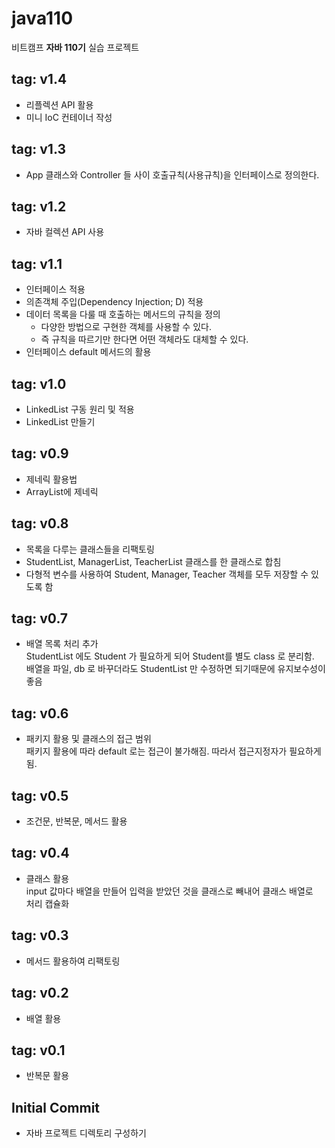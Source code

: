 # java110
비트캠프 **자바 110기** 실습 프로젝트

## tag: v1.4
- 리플렉션 API 활용
- 미니 IoC 컨테이너 작성

## tag: v1.3
- App 클래스와 Controller 들 사이 호출규칙(사용규칙)을 인터페이스로 정의한다.

## tag: v1.2
- 자바 컬렉션 API 사용
## tag: v1.1
- 인터페이스 적용
- 의존객체 주입(Dependency Injection; D) 적용
- 데이터 목록을 다룰 때 호출하는 메서드의 규칙을 정의
   - 다양한 방법으로 구현한 객체를 사용할 수 있다.
   - 즉 규칙을 따르기만 한다면 어떤 객체라도 대체할 수 있다.
- 인터페이스 default 메서드의 활용
## tag: v1.0
- LinkedList 구동 원리 및 적용
- LinkedList 만들기
## tag: v0.9
- 제네릭 활용법  
- ArrayList에 제네릭 
## tag: v0.8
- 목록을 다루는 클래스들을 리팩토링  
- StudentList, ManagerList, TeacherList 클래스를 한 클래스로 합침  
- 다형적 변수를 사용하여 Student, Manager, Teacher 객체를 모두 저장할 수 있도록 함  
## tag: v0.7
- 배열 목록 처리 추가  
StudentList 에도 Student 가 필요하게 되어 Student를 별도 class 로 분리함.  
배열을 파일, db 로 바꾸더라도 StudentList 만 수정하면 되기때문에 유지보수성이 좋음  
## tag: v0.6
- 패키지 활용 및 클래스의 접근 범위  
패키지 활용에 따라 default 로는 접근이 불가해짐. 따라서 접근지정자가 필요하게 됨.
## tag: v0.5
- 조건문, 반복문, 메서드 활용  
## tag: v0.4
- 클래스 활용  
input 값마다 배열을 만들어 입력을 받았던 것을 클래스로 빼내어 클래스 배열로  
처리 캡슐화    

## tag: v0.3
- 메서드 활용하여 리팩토링
## tag: v0.2
- 배열 활용
## tag: v0.1
- 반복문 활용
## Initial Commit
- 자바 프로젝트 디렉토리 구성하기
